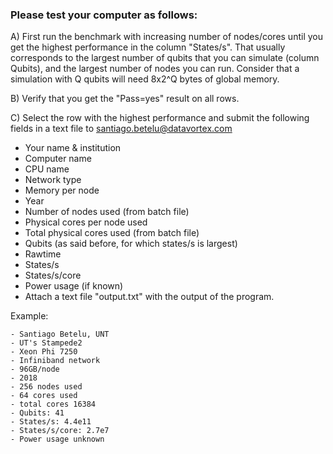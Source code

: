 ### Please test your computer as follows:

A) First run the benchmark with increasing number of nodes/cores until you get the highest performance in the column "States/s". That usually corresponds to the largest number of qubits that you can simulate (column Qubits), and the largest number of nodes you can run. Consider that a simulation with Q qubits will need 8x2^Q bytes of global memory. 

B) Verify that you get the "Pass=yes" result on all rows.

C) Select the row with the highest performance and submit the following fields in a text file to santiago.betelu@datavortex.com 
- Your name & institution
- Computer name
- CPU name
- Network type
- Memory per node
- Year
- Number of nodes used (from batch file)
- Physical cores per node used 
- Total physical cores used (from batch file)
- Qubits (as said before, for which states/s is largest) 
- Rawtime 
- States/s 
- States/s/core
- Power usage (if known)
- Attach a text file "output.txt" with the output of the program.

Example:
```
- Santiago Betelu, UNT
- UT's Stampede2
- Xeon Phi 7250
- Infiniband network
- 96GB/node
- 2018
- 256 nodes used
- 64 cores used
- total cores 16384
- Qubits: 41
- States/s: 4.4e11
- States/s/core: 2.7e7
- Power usage unknown
```
